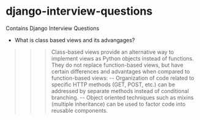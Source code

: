 # django-interview-questions
Contains Django Interview Questions

- What is class based views and its advangages?
>>> Class-based views provide an alternative way to implement views as Python objects instead of functions. They do not replace function-based views, but have certain differences and advantages when compared to function-based views:
-- Organization of code related to specific HTTP methods (GET, POST, etc.) can be addressed by separate methods instead of conditional branching.
-- Object oriented techniques such as mixins (multiple inheritance) can be used to factor code into reusable components.
